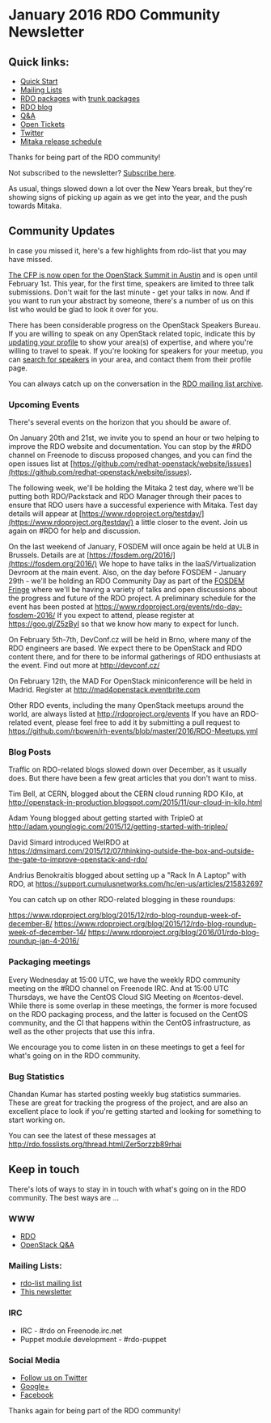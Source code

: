 # January 2016 RDO Community Newsletter

## Quick links:

* [Quick Start](http://rdoproject.org/quickstart)
* [Mailing Lists](http://rdoproject.org/Mailing_lists)
* [RDO packages](http://rdoproject.org/repos/) with [trunk packages](http://rdoproject.org/repos/openstack/openstack-trunk/)
* [RDO blog](http://rdoproject.org/blog)
* [Q&A](http://ask.openstack.org/)
* [Open Tickets](http://tm3.org/rdobugs)
* [Twitter](http://twitter.com/rdocommunity)
* [Mitaka release schedule](http://docs.openstack.org/releases/schedules/mitaka.html)

Thanks for being part of the RDO community!

Not subscribed to the newsletter? [Subscribe here](http://www.redhat.com/mailman/listinfo/rdo-newsletter).

As usual, things slowed down a lot over the New Years break, but
they're showing signs of picking up again as we get into the year, and
the push towards Mitaka.

## Community Updates 

In case you missed it, here's a few highlights from rdo-list that you
may have missed.

[The CFP is now open for the OpenStack Summit in Austin](https://goo.gl/q1ru8x)
 and is open until February 1st. This year,
for the first time, speakers are limited to three talk submissions.
Don't wait for the last minute - get your talks in now. And if you
want to run your abstract by someone, there's a number of us on this
list who would be glad to look it over for you.

There has been considerable progress on the OpenStack Speakers Bureau.
If you are willing to speak on any OpenStack related topic, indicate
this by [updating your profile](https://www.openstack.org/profile/speaker)
 to show your area(s) of
expertise, and where you're willing to travel to speak. If you're
looking for speakers for your meetup, you can 
[search for speakers](https://www.openstack.org/community/speakers)
in your area, and contact them from their profile page.

You can always catch up on the conversation in the 
[RDO mailing list archive](http://rdo.fosslists.org/list.html?rdo-list@redhat.com).

### Upcoming Events 

There's several events on the horizon that you should be aware of.

On January 20th and 21st, we invite you to spend an hour or two
helping to improve the RDO website and documentation. You can stop by
the #RDO channel on Freenode to discuss proposed changes, and you can
find the open issues list at
[https://github.com/redhat-openstack/website/issues](https://github.com/redhat-openstack/website/issues).

The following week, we'll be holding the Mitaka 2 test day, where
we'll be putting both RDO/Packstack and RDO Manager through their
paces to ensure that RDO users have a successful experience with
Mitaka. Test day details will appear at
[https://www.rdoproject.org/testday/](https://www.rdoproject.org/testday/)
a little closer to the event. Join us again on #RDO for help and discussion.

On the last weekend of January, FOSDEM will once again be held at ULB
in Brussels. Details are at [https://fosdem.org/2016/](https://fosdem.org/2016/)
We hope to have
talks in the IaaS/Virtualization Devroom at the main event. Also, on
the day before FOSDEM - January 29th - we'll be holding an RDO
Community Day as part of the [FOSDEM Fringe](https://fosdem.org/2016/fringe/) 
where we'll be having a variety of
talks and open discussions about the progress and future of the RDO
project. A preliminary schedule for the event has been posted at
https://www.rdoproject.org/events/rdo-day-fosdem-2016/  If you expect
to attend, please register at https://goo.gl/Z5zByI so that we know
how many to expect for lunch.

On February 5th-7th, DevConf.cz will be held in Brno, where many of
the RDO engineers are based. We expect there to be OpenStack and RDO
content there, and for there to be informal gatherings of RDO
enthusiasts at the event. Find out more at http://devconf.cz/

On February 12th, the MAD For OpenStack miniconference will be held in
Madrid. Register at http://mad4openstack.eventbrite.com

Other RDO events, including the many OpenStack meetups around the
world, are always listed at http://rdoproject.org/events  If you have
an RDO-related event, please feel free to add it by submitting a pull
request to
https://github.com/rbowen/rh-events/blob/master/2016/RDO-Meetups.yml

### Blog Posts

Traffic on RDO-related blogs slowed down over December, as it usually
does. But there have been a few great articles that you don't want to
miss.

Tim Bell, at CERN, blogged about the CERN cloud running RDO Kilo, at
http://openstack-in-production.blogspot.com/2015/11/our-cloud-in-kilo.html

Adam Young blogged about getting started with TripleO at
http://adam.younglogic.com/2015/12/getting-started-with-tripleo/

David Simard introduced WeIRDO at
https://dmsimard.com/2015/12/07/thinking-outside-the-box-and-outside-the-gate-to-improve-openstack-and-rdo/

Andrius Benokraitis blogged about setting up a "Rack In A Laptop" with
RDO, at https://support.cumulusnetworks.com/hc/en-us/articles/215832697

You can catch up on other RDO-related blogging in these roundups:

https://www.rdoproject.org/blog/2015/12/rdo-blog-roundup-week-of-december-8/
https://www.rdoproject.org/blog/2015/12/rdo-blog-roundup-week-of-december-14/
https://www.rdoproject.org/blog/2016/01/rdo-blog-roundup-jan-4-2016/

### Packaging meetings 

Every Wednesday at 15:00 UTC, we have the weekly RDO community meeting
on the #RDO channel on Freenode IRC. And at 15:00 UTC Thursdays, we
have the CentOS Cloud SIG Meeting on #centos-devel. While there is
some overlap in these meetings, the former is more focused on the RDO
packaging process, and the latter is focused on the CentOS community,
and the CI that happens within the CentOS infrastructure, as well as
the other projects that use this infra.

We encourage you to come listen in on these meetings to get a feel for
what's going on in the RDO community.

### Bug Statistics 

Chandan Kumar has started posting weekly bug statistics summaries.
These are great for tracking the progress of the project, and are also
an excellent place to look if you're getting started and looking for
something to start working on.

You can see the latest of these messages at
http://rdo.fosslists.org/thread.html/Zer5przzb89rhai

## Keep in touch 

There's lots of ways to stay in in touch with what's going on in the
RDO community. The best ways are ...


### WWW 
* [RDO](http://rdoproject.org/)
* [OpenStack Q&A](http://ask.openstack.org/ )

### Mailing Lists: 
* [rdo-list mailing list](http://www.redhat.com/mailman/listinfo/rdo-list )
* [This newsletter](http://www.redhat.com/mailman/listinfo/rdo-newsletter )

### IRC 
* IRC - #rdo on Freenode.irc.net
* Puppet module development - #rdo-puppet

### Social Media
* [Follow us on Twitter](http://twitter.com/rdocommunity )
* [Google+](http://tm3.org/rdogplus )
* [Facebook](http://facebook.com/rdocommunity)

Thanks again for being part of the RDO community!

